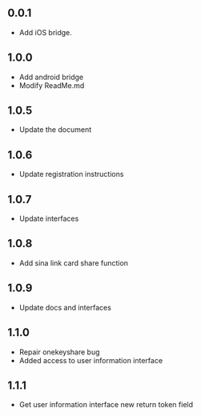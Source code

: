 ## 0.0.1

* Add iOS bridge.

## 1.0.0

* Add android bridge
* Modify ReadMe.md

## 1.0.5
* Update the document

## 1.0.6
* Update registration instructions

## 1.0.7
* Update interfaces

## 1.0.8
* Add sina link card share function

## 1.0.9
* Update docs and interfaces

## 1.1.0
* Repair onekeyshare bug
* Added access to user information interface

## 1.1.1
* Get user information interface new return token field
